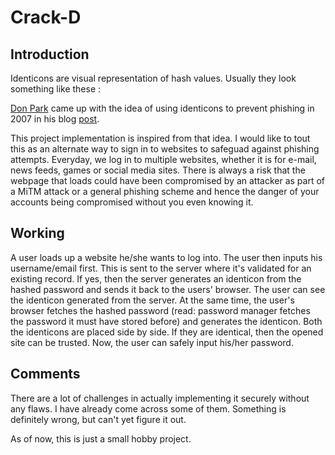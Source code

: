 # Crack-D

<h2>Introduction</h2>
<p> Identicons are visual representation of hash values. Usually they look something like these :</p>
<p> <a href="https://github.com/donpark">Don Park</a> came up with the idea of using identicons to prevent phishing in 2007 in his blog <a href="https://web.archive.org/web/20080510221519/http://www.docuverse.com/blog/donpark/2007/01/22/identicon-based-anti-phishing-protection">post</a>.
  
<p> This project implementation is inspired from that idea. I would like to tout this as an alternate way to sign in to websites to safeguad against phishing attempts. Everyday, we log in to multiple websites, whether it is for e-mail, news feeds, games or social media sites. There is always a risk that the webpage that loads could have been compromised by an attacker as part of a MiTM attack or a general phishing scheme and hence the danger of your accounts being compromised without you even knowing it. </p>

<h2>Working</h2>
<p>A user loads up a website he/she wants to log into. The user then inputs his username/email first. This is sent to the server where it's validated for an existing record. If yes, then the server generates an identicon from the hashed password and sends it back to the users' browser. The user can see the identicon generated from the server. At the same time, the user's browser fetches the hashed password (read: password manager fetches the password it must have stored before) and generates the identicon. Both the identicons are placed side by side. If they are identical, then the opened site can be trusted. Now, the user can safely input his/her password.  
  
<h2>Comments</h2> 
<p> There are a lot of challenges in actually implementing it securely without any flaws. I have already come across some of them. Something is definitely wrong, but can't yet figure it out.</p>
<p>As of now, this is just a small hobby project.</p>




